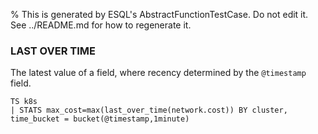 % This is generated by ESQL's AbstractFunctionTestCase. Do not edit it. See ../README.md for how to regenerate it.

### LAST OVER TIME
The latest value of a field, where recency determined by the `@timestamp` field.

```esql
TS k8s
| STATS max_cost=max(last_over_time(network.cost)) BY cluster, time_bucket = bucket(@timestamp,1minute)
```
